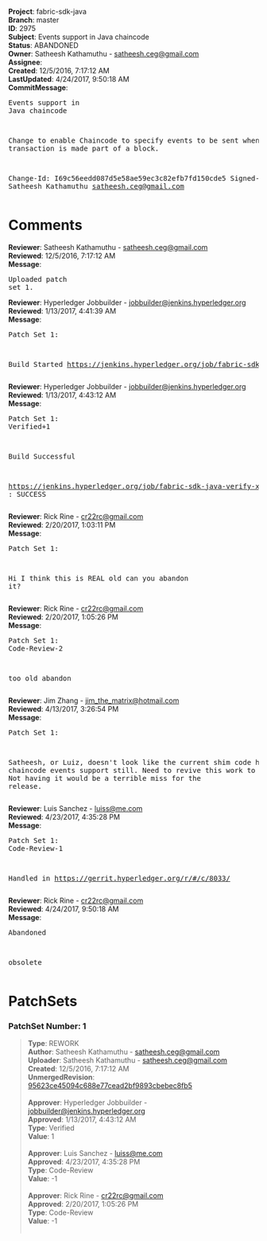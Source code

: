 <strong>Project</strong>: fabric-sdk-java<br><strong>Branch</strong>: master<br><strong>ID</strong>: 2975<br><strong>Subject</strong>: Events support in Java chaincode<br><strong>Status</strong>: ABANDONED<br><strong>Owner</strong>: Satheesh Kathamuthu - satheesh.ceg@gmail.com<br><strong>Assignee</strong>:<br><strong>Created</strong>: 12/5/2016, 7:17:12 AM<br><strong>LastUpdated</strong>: 4/24/2017, 9:50:18 AM<br><strong>CommitMessage</strong>:<br><pre>Events support in Java chaincode

Change to enable Chaincode to specify events
to be sent when a transaction is made part
of a block.

Change-Id: I69c56eedd087d5e58ae59ec3c82efb7fd150cde5
Signed-off-by: Satheesh Kathamuthu <satheesh.ceg@gmail.com>
</pre><h1>Comments</h1><strong>Reviewer</strong>: Satheesh Kathamuthu - satheesh.ceg@gmail.com<br><strong>Reviewed</strong>: 12/5/2016, 7:17:12 AM<br><strong>Message</strong>: <pre>Uploaded patch set 1.</pre><strong>Reviewer</strong>: Hyperledger Jobbuilder - jobbuilder@jenkins.hyperledger.org<br><strong>Reviewed</strong>: 1/13/2017, 4:41:39 AM<br><strong>Message</strong>: <pre>Patch Set 1:

Build Started https://jenkins.hyperledger.org/job/fabric-sdk-java-verify-x86_64/21/</pre><strong>Reviewer</strong>: Hyperledger Jobbuilder - jobbuilder@jenkins.hyperledger.org<br><strong>Reviewed</strong>: 1/13/2017, 4:43:12 AM<br><strong>Message</strong>: <pre>Patch Set 1: Verified+1

Build Successful 

https://jenkins.hyperledger.org/job/fabric-sdk-java-verify-x86_64/21/ : SUCCESS</pre><strong>Reviewer</strong>: Rick Rine - cr22rc@gmail.com<br><strong>Reviewed</strong>: 2/20/2017, 1:03:11 PM<br><strong>Message</strong>: <pre>Patch Set 1:

Hi I think this is REAL old can you abandon it?</pre><strong>Reviewer</strong>: Rick Rine - cr22rc@gmail.com<br><strong>Reviewed</strong>: 2/20/2017, 1:05:26 PM<br><strong>Message</strong>: <pre>Patch Set 1: Code-Review-2

too old abandon</pre><strong>Reviewer</strong>: Jim Zhang - jim_the_matrix@hotmail.com<br><strong>Reviewed</strong>: 4/13/2017, 3:26:54 PM<br><strong>Message</strong>: <pre>Patch Set 1:

Satheesh, or Luiz, doesn't look like the current shim code has chaincode events support still. Need to revive this work to add that. Not having it would be a terrible miss for the release.</pre><strong>Reviewer</strong>: Luis Sanchez - luiss@me.com<br><strong>Reviewed</strong>: 4/23/2017, 4:35:28 PM<br><strong>Message</strong>: <pre>Patch Set 1: Code-Review-1

Handled in https://gerrit.hyperledger.org/r/#/c/8033/</pre><strong>Reviewer</strong>: Rick Rine - cr22rc@gmail.com<br><strong>Reviewed</strong>: 4/24/2017, 9:50:18 AM<br><strong>Message</strong>: <pre>Abandoned

obsolete</pre><h1>PatchSets</h1><h3>PatchSet Number: 1</h3><blockquote><strong>Type</strong>: REWORK<br><strong>Author</strong>: Satheesh Kathamuthu - satheesh.ceg@gmail.com<br><strong>Uploader</strong>: Satheesh Kathamuthu - satheesh.ceg@gmail.com<br><strong>Created</strong>: 12/5/2016, 7:17:12 AM<br><strong>UnmergedRevision</strong>: [95623ce45094c688e77cead2bf9893cbebec8fb5](https://github.com/hyperledger-gerrit-archive/fabric-sdk-java/commit/95623ce45094c688e77cead2bf9893cbebec8fb5)<br><br><strong>Approver</strong>: Hyperledger Jobbuilder - jobbuilder@jenkins.hyperledger.org<br><strong>Approved</strong>: 1/13/2017, 4:43:12 AM<br><strong>Type</strong>: Verified<br><strong>Value</strong>: 1<br><br><strong>Approver</strong>: Luis Sanchez - luiss@me.com<br><strong>Approved</strong>: 4/23/2017, 4:35:28 PM<br><strong>Type</strong>: Code-Review<br><strong>Value</strong>: -1<br><br><strong>Approver</strong>: Rick Rine - cr22rc@gmail.com<br><strong>Approved</strong>: 2/20/2017, 1:05:26 PM<br><strong>Type</strong>: Code-Review<br><strong>Value</strong>: -1<br><br></blockquote>